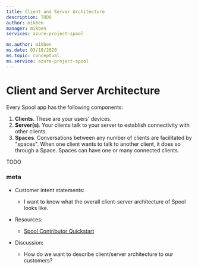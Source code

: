 ```yaml
---
title: Client and Server Architecture
description: TODO
author: mikben
manager: mikben
services: azure-project-spool

ms.author: mikben
ms.date: 03/10/2020
ms.topic: conceptual
ms.service: azure-project-spool
---
```


# Client and Server Architecture

Every Spool app has the following components:

1. **Clients**. These are your users' devices.
2. **Server(s)**. Your clients talk to your server to establish connectivity with other clients.
3. **Spaces**. Conversations between any number of clients are facilitated by "spaces". When one client wants to talk to another client, it does so through a Space. Spaces can have one or many connected clients.

TODO


### meta

-  Customer intent statements: 
   - I want to know what the overall client-server architecture of Spool looks like.

- Resources: 
  - [Spool Contributor Quickstart](https://review.docs.microsoft.com/en-us/azure/project-spool/contribute?branch=pr-en-us-104477)

- Discussion:
  - How do we want to describe client/server architecture to our customers?

